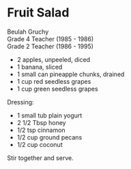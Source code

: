 # Fruit Salad

Beulah Gruchy<br/>
Grade 4 Teacher (1985 - 1986)<br/>
Grade 2 Teacher (1986 - 1995)

- 2 apples, unpeeled, diced
- 1 banana, sliced
- 1 small can pineapple chunks, drained
- 1 cup red seedless grapes
- 1 cup green seedless grapes

Dressing:

- 1 small tub plain yogurt
- 2 1/2 Tbsp honey
- 1/2 tsp cinnamon
- 1/2 cup ground pecans
- 1/2 cup coconut

Stir together and serve.